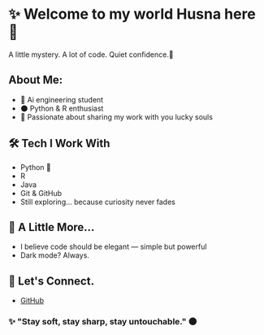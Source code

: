 
# ✨ Welcome to my world Husna here 🖤

A little mystery. A lot of code. Quiet confidence.🌹

## About Me:

- 🖤 Ai engineering student 
- 🌑 Python & R enthusiast
- 👠  Passionate about sharing my work with you lucky souls    
  
## 🛠️ Tech I Work With
- Python 🐍  
- R
- Java 
- Git & GitHub  
- Still exploring... because curiosity never fades  

## 🌹 A Little More...

- I believe code should be elegant — simple but powerful  
- Dark mode? Always.  

## 🖤 Let's Connect.

- [GitHub](https://github.com/Husnao6)  
  
### ✨ "Stay soft, stay sharp, stay untouchable." 🌑
